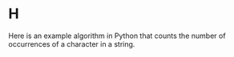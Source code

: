 # H
Here is an example algorithm in Python that counts the number of occurrences of a character in a string.
